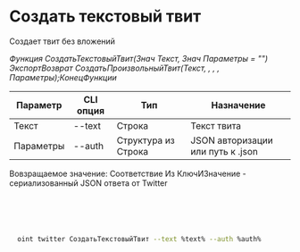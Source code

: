 ﻿---
sidebar_position: 2
---

# Создать текстовый твит
 Создает твит без вложений


*Функция СоздатьТекстовыйТвит(Знач Текст, Знач Параметры = "") ЭкспортВозврат СоздатьПроизвольныйТвит(Текст, , , , Параметры);КонецФункции*

  | Параметр | CLI опция | Тип | Назначение |
  |-|-|-|-|
  | Текст | --text | Строка | Текст твита |
  | Параметры | --auth | Структура из Строка | JSON авторизации или путь к .json |

  
  Вовзращаемое значение:   Соответствие Из КлючИЗначение - сериализованный JSON ответа от Twitter

```bsl title="Пример кода"
	

	
```

```sh title="Пример команд CLI"
    
  oint twitter СоздатьТекстовыйТвит --text %text% --auth %auth%

```


```json title="Результат"



```
